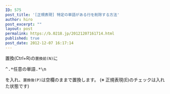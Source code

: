 ```yaml
---
ID: 575
post_title: '[正規表現] 特定の単語がある行を削除する方法'
author: hiro
post_excerpt: ""
layout: post
permalink: https://b.0218.jp/20121207161714.html
published: true
post_date: 2012-12-07 16:17:14
---
```

<!--more-->

置換(Ctrl+R)の<code>置換前(N)</code>に
<pre>^.*任意の単語.*\n</pre>
を入れ、<code>置換後(P)</code>は空欄のままで置換します。
<span class="text-muted">(※ 正規表現(E)のチェックは入れた状態です)</span>
